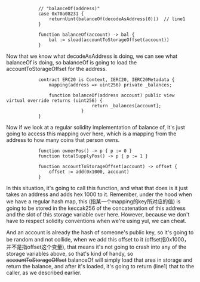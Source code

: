 ```solidity
            // "balanceOf(address)"
            case 0x70a08231 {
                returnUint(balanceOf(decodeAsAddress(0)))  // line1
            }
            
            function balanceOf(account) -> bal {
                bal := sload(accountToStorageOffset(account))
            }
```

Now that we know what decodeAsAddress is doing, we can see what balanceOf is doing, so balanceOf is going to load the accountToStorageOffset for the address. 

```solidity
            contract ERC20 is Context, IERC20, IERC20Metadata {
                mapping(address => uint256) private _balances;
                
                function balanceOf(address account) public view virtual override returns (uint256) {
        						return _balances[account];
    						}
            }
```

Now if we look at a regular solidity implementation of balance of, it's just going to access this mapping over here, which is a mapping from the address to how many coins that person owns.

```solidity
            function ownerPos() -> p { p := 0 }
            function totalSupplyPos() -> p { p := 1 }
            
            function accountToStorageOffset(account) -> offset {
                offset := add(0x1000, account)
            }
```

In this situation, it's going to call this function, and what that does is it just takes an address and adds hex 1000 to it. Remember, under the hood when we have a regular hash map, this (指某一个mapping的key所对应的值) is going to be stored in the keccak256 of the concatenation of this address and the slot of this storage variable over here. However, because we don't have to respect solidity conventions when we're using yul, we can cheat. 

And an account is already the hash of someone's public key, so it's going to be random and not collide, when we add this offset to it (offset指0x1000，并不是指offset这个变量), that means it's not going to crash into any of the storage variables above, so that's kind of handy, so ~~accountToStorageOffset~~ balanceOf will simply load that area in storage and return the balance, and after it's loaded, it's going to return (line1) that to the caller, as we described earlier.